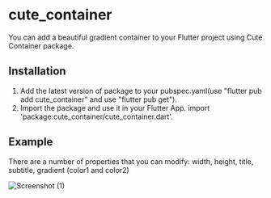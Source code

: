 # cute_container 
You can add a beautiful gradient container to your Flutter project using Cute Container package.

## Installation
1. Add the latest version of package to your pubspec.yaml(use "flutter pub add cute_container" and use "flutter pub get"). 
2. Import the package and use it in your Flutter App. import 'package:cute_container/cute_container.dart'.

## Example 
There are a number of properties that you can modify: 
width,
height,
title,
subtitle,
gradient (color1 and color2)


![Screenshot (1)](https://user-images.githubusercontent.com/90719674/175764306-9f606ce7-4fb6-4355-9c9c-688011e3430f.png)

